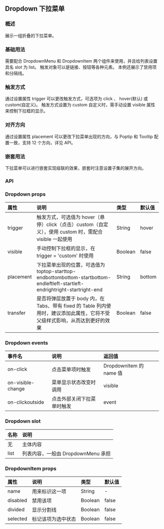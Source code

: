 ## Dropdown 下拉菜单

### 概述
展示一组折叠的下拉菜单。
### 基础用法
需要配合 DropdownMenu 和 DropdownItem 两个组件来使用，并且给列表设置具名 slot 为 list。 触发对象可以是链接、按钮等各种元素。 本例还展示了禁用项和分隔线。
<!--divider-->
### 触发方式
通过设置属性 trigger 可以更改触发方式，可选项为 click 、 hover(默认) 或 custom(自定义)。 触发方式设置为 custom 自定义时，需手动设置 visible 属性来控制下拉框的显示。
<!--divider-->
### 对齐方向
通过设置属性 placement 可以更改下拉菜单出现的方向，与 Poptip 和 Tooltip 配置一致，支持 12 个方向，详见 API。
<!--divider-->
### 嵌套用法
下拉菜单可以进行嵌套实现级联的效果，嵌套时注意设置子集的展开方向。
<!--divider-->

### API



### Dropdown props
<!--table-->
|  属性 | 说明 | 类型 | 默认值 |
| :--------- | :--------- | :--------- | :--------- |
| trigger | 触发方式，可选值为 hover（悬停）click（点击）custom（自定义），使用 custom 时，需配合 visible 一起使用 | String | hover |
| visible | 手动控制下拉框的显示，在 trigger = 'custom' 时使用 | Boolean | false |
| placement | 下拉菜单出现的位置，可选值为toptop-starttop-endbottombottom-startbottom-endleftleft-startleft-endrightright-startright-end | String | bottom |
| transfer | 是否将弹层放置于 body 内，在 Tabs、带有 fixed 的 Table 列内使用时，建议添加此属性，它将不受父级样式影响，从而达到更好的效果 | Boolean | false |
<!--table-->
<!--divider-->



### Dropdown events
<!--table-->
|  事件名 | 说明 | 返回值 |
| :--------- | :--------- | :--------- |
| on-click | 点击菜单项时触发 | DropdownItem 的 name 值 |
| on-visible-change | 菜单显示状态改变时调用 | visible |
| on-clickoutside | 点击外部关闭下拉菜单时触发 | event |
<!--table-->
<!--divider-->



### Dropdown slot
<!--table-->
|  名称 | 说明 |
| :--------- | :--------- |
| 无 | 主体内容 |
| list | 列表内容，一般由 DropdownMenu 承担 |
<!--table-->
<!--divider-->



### DropdownItem props
<!--table-->
|  属性 | 说明 | 类型 | 默认值 |
| :--------- | :--------- | :--------- | :--------- |
| name | 用来标识这一项 | String | - |
| disabled | 禁用该项 | Boolean | false |
| divided | 显示分割线 | Boolean | false |
| selected | 标记该项为选中状态 | Boolean | false |
<!--table-->
<!--divider-->
